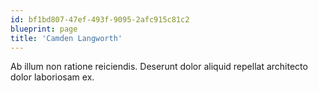 ```yaml
---
id: bf1bd807-47ef-493f-9095-2afc915c81c2
blueprint: page
title: 'Camden Langworth'
---
```

Ab illum non ratione reiciendis. Deserunt dolor aliquid repellat architecto dolor laboriosam ex.